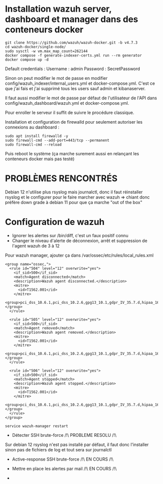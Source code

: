 # Installation wazuh server, dashboard et manager dans des conteneurs docker

```
git clone https://github.com/wazuh/wazuh-docker.git -b v4.7.3
cd wazuh-docker/single-node/
sudo sysctl -w vm.max_map_count=262144
docker compose -f generate-indexer-certs.yml run --rm generator
docker compose up -d
```
Default credentials :
Username : admin
Password : SecretPassword

Sinon on peut modifier le mot de passe en modifier config/wazuh_indexer/internal_users.yml et docker-compose.yml.
C'est ce que j'ai fais et j'ai supprimé tous les users sauf admin et kibanaserver.

Il faut aussi modifier le mot de passe par défaut de l'utilisateur de l'API dans config/wazuh_dashboard/wazuh.yml et docker-compose.yml.

Pour enroller le serveur il suffit de suivre le procédure classique.

Installation et configuration de firewalld pour seulement autoriser les connexions au dashboard :
```
sudo apt install firewalld -y
sudo firewall-cmd --add-port=443/tcp --permanent
sudo firewall-cmd --reload
```

Puis reboot le système (ça marche surement aussi en relançant les conteneurs docker mais pas testé)


# PROBLÈMES RENCONTRÉS

Debian 12 n'utilise plus rsyslog mais journalctl, donc il faut réinstaller rsyslog et le configurer pour le faire marcher avec wazuh => chiant donc préfère down grade à debian 11 pour que ça marche "out of the box"


# Configuration de wazuh

- Ignorer les alertes sur /bin/diff, c'est un faux positif connu
- Changer le niveau d'alerte de déconnexion, arrêt et suppression de l'agent wazuh de 3 à 12

Pour wazuh manager, ajouter ça dans /var/ossec/etc/rules/local_rules.xml
```
<group name="ossec,">
  <rule id="504" level="12" overwrite="yes">
    <if_sid>500</if_sid>
    <match>Agent disconnected</match>
    <description>Wazuh agent disconnected.</description>
    <mitre>
      <id>T1562.001</id>
    </mitre>
    <group>pci_dss_10.6.1,pci_dss_10.2.6,gpg13_10.1,gdpr_IV_35.7.d,hipaa_164.312.b,nist_800_53_AU.6,nist_800_53_AU.14,nist_800_53_AU.5,tsc_CC7.2,tsc_CC7.3,tsc_CC6.8,</group>
  </rule>

  <rule id="505" level="12" overwrite="yes">
    <if_sid>500</if_sid>
    <match>Agent removed</match>
    <description>Wazuh agent removed.</description>
    <mitre>
      <id>T1562.001</id>
    </mitre>
    <group>pci_dss_10.6.1,pci_dss_10.2.6,gpg13_10.1,gdpr_IV_35.7.d,hipaa_164.312.b,nist_800_53_AU.6,nist_800_53_AU.14,nist_800_53_AU.5,tsc_CC7.2,tsc_CC7.3,tsc_CC6.8,</group>
  </rule>

  <rule id="506" level="12" overwrite="yes">
    <if_sid>500</if_sid>
    <match>Agent stopped</match>
    <description>Wazuh agent stopped.</description>
    <mitre>
      <id>T1562.001</id>
    </mitre>
    <group>pci_dss_10.6.1,pci_dss_10.2.6,gpg13_10.1,gdpr_IV_35.7.d,hipaa_164.312.b,nist_800_53_AU.6,nist_800_53_AU.14,nist_800_53_AU.5,tsc_CC7.2,tsc_CC7.3,tsc_CC6.8,</group>
  </rule>
</group>
```

```
service wazuh-manager restart
```

- Détecter SSH brute-force /!\ PROBLEME RESOLU /!\

Sur debian 12 rsyslog n'est pas installé par défaut, il faut donc l'installer sinon pas de fichiers de log et tout sera sur journalctl

- Active-response SSH brute-force /!\ EN COURS /!\




- Mettre en place les alertes par mail /!\ EN COURS /!\

- 